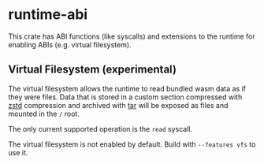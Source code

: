 # runtime-abi

This crate has ABI functions (like syscalls) and extensions to the runtime for enabling ABIs (e.g. virtual filesystem).

## Virtual Filesystem (experimental)

The virtual filesystem allows the runtime to read bundled wasm data as if they were files. Data that is stored in a 
custom section compressed with [zstd][1] compression and archived with [tar][2] will be exposed as files and mounted
in the `/` root.

The only current supported operation is the `read` syscall. 

The virtual filesystem is not enabled by default. Build with `--features vfs` to use it. 

[1]: https://facebook.github.io/zstd/
[2]: https://www.gnu.org/software/tar/
